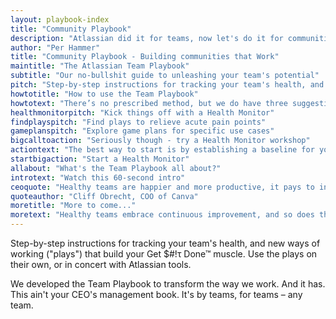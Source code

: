 ```yaml
---
layout: playbook-index
title: "Community Playbook"
description: "Atlassian did it for teams, now let's do it for communities."
author: "Per Hammer"
title: "Community Playbook - Building communities that Work"
maintitle: "The Atlassian Team Playbook"
subtitle: "Our no-bullshit guide to unleashing your team's potential"
pitch: "Step-by-step instructions for tracking your team's health, and new ways of working ("plays") that build your Get $#!τ Done™ muscle. Use the plays on their own, or in concert with Atlassian tools. We developed the Team Playbook to transform the way we work. And it has. This ain't your CEO's management book. It's by teams, for teams – any team."
howtotitle: "How to use the Team Playbook"
howtotext: "There’s no prescribed method, but we do have three suggestions."
healthmonitorpitch: "Kick things off with a Health Monitor"
findplayspitch: "Find plays to relieve acute pain points"
gameplanspitch: "Explore game plans for specific use cases"
bigcalltoaction: "Seriously though - try a Health Monitor workshop"
actiontext: "The best way to start is by establishing a baseline for your team's health - where you're at, how you got here, and what to do next. We're talkin' the holistic, 360º picture."
startbigaction: "Start a Health Monitor"
allabout: "What's the Team Playbook all about?"
introtext: "Watch this 60-second intro"
ceoquote: "Healthy teams are happier and more productive, it pays to invest in the teams not just the product."
quoteauthor: "Cliff Obrecht, COO of Canva"
moretitle: "More to come..."
moretext: "Healthy teams embrace continuous improvement, and so does the Atlassian Team Playbook."
---
```


Step-by-step instructions for tracking your team's health, and new ways of working ("plays") that build your Get $#!τ Done™ muscle. Use the plays on their own, or in concert with Atlassian tools.

We developed the Team Playbook to transform the way we work. And it has. This ain't your CEO's management book. It's by teams, for teams – any team.